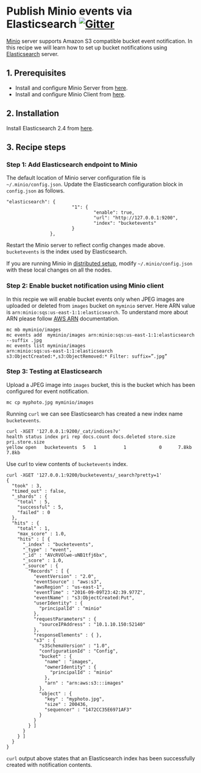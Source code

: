 # Publish Minio events via Elasticsearch [![Gitter](https://badges.gitter.im/Join%20Chat.svg)](https://gitter.im/minio/minio?utm_source=badge&utm_medium=badge&utm_campaign=pr-badge&utm_content=badge)

[Minio](https://www.minio.io) server supports Amazon S3 compatible bucket event notification. In this recipe we will learn how to set up bucket notifications using [Elasticsearch](https://www.elastic.co/) server. 

## 1. Prerequisites

* Install and configure Minio Server from [here](http://docs.minio.io/docs/minio).
* Install and configure Minio Client from [here](https://docs.minio.io/docs/minio-client-quickstart-guide).


## 2. Installation

Install Elasticsearch 2.4 from [here](https://www.elastic.co/downloads/past-releases/elasticsearch-2-4-0).

## 3. Recipe steps

### Step 1: Add Elasticsearch endpoint to Minio

The default location of Minio server configuration file is ``~/.minio/config.json``. Update the Elasticsearch configuration block in ``config.json`` as follows.

```
"elasticsearch": {
                        "1": {
                                "enable": true,
                                "url": "http://127.0.0.1:9200",
                                "index": "bucketevents"
                        }
                },
```
Restart the Minio server to reflect config changes made above. ``bucketevents`` is the index used by Elasticsearch.

If you are running Minio in [distributed setup](https://docs.minio.io/docs/distributed-minio-quickstart-guide), modify ``~/.minio/config.json`` with these local changes on all the nodes.

### Step 2: Enable bucket notification using Minio client

In this recpie we will enable bucket events only when JPEG images are uploaded or deleted from ``images`` bucket on ``myminio`` server. Here ARN value is ``arn:minio:sqs:us-east-1:1:elasticsearch``. To understand more about ARN please follow [AWS ARN](http://docs.aws.amazon.com/general/latest/gr/aws-arns-and-namespaces.html) documentation.

```
mc mb myminio/images
mc events add  myminio/images arn:minio:sqs:us-east-1:1:elasticsearch --suffix .jpg
mc events list myminio/images
arn:minio:sqs:us-east-1:1:elasticsearch s3:ObjectCreated:*,s3:ObjectRemoved:* Filter: suffix=”.jpg”
```

### Step 3: Testing at Elasticsearch

Upload a JPEG image into ``images`` bucket, this is the bucket which has been configured for event notification.

```
mc cp myphoto.jpg myminio/images
```

Running ``curl`` we can see Elasticsearch has created a new index name ``bucketevents``.

```
curl -XGET '127.0.0.1:9200/_cat/indices?v'
health status index pri rep docs.count docs.deleted store.size pri.store.size
yellow open   bucketevents  5   1          1            0      7.8kb          7.8kb
```

Use curl to view contents of ``bucketevents`` index.

```
curl -XGET '127.0.0.1:9200/bucketevents/_search?pretty=1'
{
  "took" : 3,
  "timed_out" : false,
  "_shards" : {
    "total" : 5,
    "successful" : 5,
    "failed" : 0
  },
  "hits" : {
    "total" : 1,
    "max_score" : 1.0,
    "hits" : [ {
      "_index" : "bucketevents",
      "_type" : "event",
      "_id" : "AVcRVOlwe-uNB1tfj6bx",
      "_score" : 1.0,
      "_source" : {
        "Records" : [ {
          "eventVersion" : "2.0",
          "eventSource" : "aws:s3",
          "awsRegion" : "us-east-1",
          "eventTime" : "2016-09-09T23:42:39.977Z",
          "eventName" : "s3:ObjectCreated:Put",
          "userIdentity" : {
            "principalId" : "minio"
          },
          "requestParameters" : {
            "sourceIPAddress" : "10.1.10.150:52140"
          },
          "responseElements" : { },
          "s3" : {
            "s3SchemaVersion" : "1.0",
            "configurationId" : "Config",
            "bucket" : {
              "name" : "images",
              "ownerIdentity" : {
                "principalId" : "minio"
              },
              "arn" : "arn:aws:s3:::images"
            },
            "object" : {
              "key" : "myphoto.jpg",
              "size" : 200436,
              "sequencer" : "1472CC35E6971AF3"
            }
          }
        } ]
      }
    } ]
  }
}
```

``curl`` output above states that an Elasticsearch index has been successfully created with notification contents.
